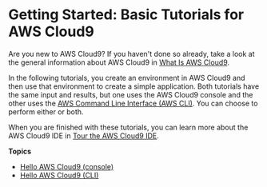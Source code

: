 # Getting Started: Basic Tutorials for AWS Cloud9<a name="tutorials-basic"></a>

Are you new to AWS Cloud9? If you haven't done so already, take a look at the general information about AWS Cloud9 in [What Is AWS Cloud9](welcome.md)\.

In the following tutorials, you create an environment in AWS Cloud9 and then use that environment to create a simple application\. Both tutorials have the same input and results, but one uses the AWS Cloud9 console and the other uses the [AWS Command Line Interface \(AWS CLI\)](https://docs.aws.amazon.com/cli/latest/userguide/)\. You can choose to perform either or both\.

When you are finished with these tutorials, you can learn more about the AWS Cloud9 IDE in [Tour the AWS Cloud9 IDE](tour-ide.md)\.

**Topics**
+ [Hello AWS Cloud9 \(console\)](tutorial.md)
+ [Hello AWS Cloud9 \(CLI\)](tutorial-basic-cli.md)